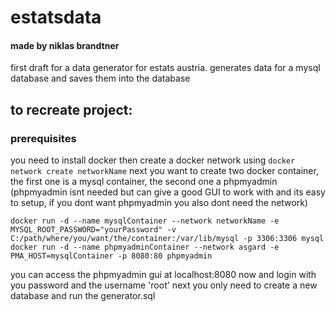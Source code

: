 # estatsdata
#### made by niklas brandtner
first draft for a data generator for estats austria.
generates data for a mysql database and saves them into the database

## to recreate project:
### prerequisites
you need to install docker
then create a docker network using `docker network create networkName`
next you want to create two docker container,
the first one is a mysql container, the second one a phpmyadmin (phpmyadmin isnt needed but can give a good GUI to work with and its easy to setup, if you dont want phpmyadmin you also dont need the network)
```
docker run -d --name mysqlContainer --network networkName -e MYSQL_ROOT_PASSWORD="yourPassword" -v C:/path/where/you/want/the/container:/var/lib/mysql -p 3306:3306 mysql
docker run -d --name phpmyadminContainer --network asgard -e PMA_HOST=mysqlContainer -p 8080:80 phpmyadmin
```
you can access the phpmyadmin gui at localhost:8080 now and login with you password and the username 'root'
next you only need to create a new database and run the generator.sql
